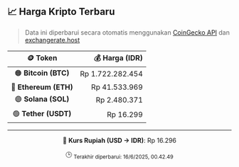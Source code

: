 

<!-- HARGA_KRIPTO -->
## 📈 Harga Kripto Terbaru

> Data ini diperbarui secara otomatis menggunakan [CoinGecko API](https://www.coingecko.com/) dan [exchangerate.host](https://exchangerate.host/)

<div align="center">

| 🪙 Token | 💰 Harga (IDR) |
|:------:|---------------:|
| 🟠 **Bitcoin (BTC)**   | Rp 1.722.282.454 |
| 🔵 **Ethereum (ETH)**  | Rp 41.533.969 |
| 🟣 **Solana (SOL)**    | Rp 2.480.371 |
| 🟢 **Tether (USDT)**   | Rp 16.299 |

---

💱 **Kurs Rupiah (USD → IDR)**: Rp 16.296

🕒 <sub>Terakhir diperbarui: 16/6/2025, 00.42.49</sub>

</div>
<!-- /HARGA_KRIPTO -->